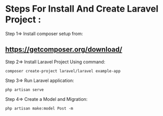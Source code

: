 <h1> Steps For Install And Create Laravel Project :</h1>

Step 1=> Install composer setup from: <br>
<h2> <a href="https://getcomposer.org/download/">https://getcomposer.org/download/ </a> </h2>


Step 2=> Install Laravel Project Using command:
```
composer create-project laravel/laravel example-app
```

Step 3=> Run Laravel application:
```
php artisan serve
```

Step 4=> Create a Model and Migration:
```
php artisan make:model Post -m 
```
